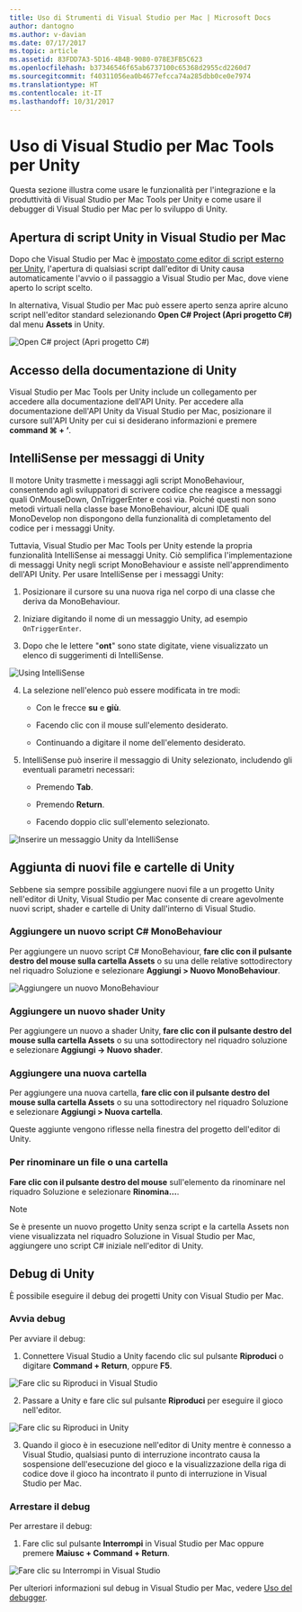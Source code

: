```yaml
---
title: Uso di Strumenti di Visual Studio per Mac | Microsoft Docs
author: dantogno
ms.author: v-davian
ms.date: 07/17/2017
ms.topic: article
ms.assetid: 83FDD7A3-5D16-4B4B-9080-078E3FB5C623
ms.openlocfilehash: b37346546f65ab6737100c65368d2955cd2260d7
ms.sourcegitcommit: f40311056ea0b4677efcca74a285dbb0ce0e7974
ms.translationtype: HT
ms.contentlocale: it-IT
ms.lasthandoff: 10/31/2017
---
```

# <a name="using-visual-studio-for-mac-tools-for-unity"></a>Uso di Visual Studio per Mac Tools per Unity

Questa sezione illustra come usare le funzionalità per l'integrazione e la produttività di Visual Studio per Mac Tools per Unity e come usare il debugger di Visual Studio per Mac per lo sviluppo di Unity.

## <a name="opening-unity-scripts-in-visual-studio-for-mac"></a>Apertura di script Unity in Visual Studio per Mac

Dopo che Visual Studio per Mac è [impostato come editor di script esterno per Unity](/visualstudio/mac/setup-vsmac-tools-unity#configure-unity-for-use-with-visual-studio-for-mac), l'apertura di qualsiasi script dall'editor di Unity causa automaticamente l'avvio o il passaggio a Visual Studio per Mac, dove viene aperto lo script scelto.

In alternativa, Visual Studio per Mac può essere aperto senza aprire alcuno script nell'editor standard selezionando **Open C# Project
 (Apri progetto C#)** dal menu **Assets** in Unity.

![Open C# project (Apri progetto C#)](media/using-vsmac-tools-unity-image1.png)

## <a name="unity-documentation-access"></a>Accesso della documentazione di Unity

Visual Studio per Mac Tools per Unity include un collegamento per accedere alla documentazione dell'API Unity. Per accedere alla documentazione dell'API Unity da Visual Studio per Mac, posizionare il cursore sull'API Unity per cui si desiderano informazioni e premere **command ⌘ + ‘**.

## <a name="intellisense-for-unity-messages"></a>IntelliSense per messaggi di Unity
Il motore Unity trasmette i messaggi agli script MonoBehaviour, consentendo agli sviluppatori di scrivere codice che reagisce a messaggi quali OnMouseDown, OnTriggerEnter e così via. Poiché questi non sono metodi virtuali nella classe base MonoBehaviour, alcuni IDE quali MonoDevelop non dispongono della funzionalità di completamento del codice per i messaggi Unity.

Tuttavia, Visual Studio per Mac Tools per Unity estende la propria funzionalità IntelliSense ai messaggi Unity. Ciò semplifica l'implementazione di messaggi Unity negli script MonoBehaviour e assiste nell'apprendimento dell'API Unity. Per usare IntelliSense per i messaggi Unity:

1.  Posizionare il cursore su una nuova riga nel corpo di una classe che deriva da MonoBehaviour.

2.  Iniziare digitando il nome di un messaggio Unity, ad esempio `OnTriggerEnter`.

3.  Dopo che le lettere "**ont**" sono state digitate, viene visualizzato un elenco di suggerimenti di IntelliSense.

  ![Using IntelliSense](media/using-vsmac-tools-unity-image2.png)

4.  La selezione nell'elenco può essere modificata in tre modi:

    * Con le frecce **su** e **giù**.

    * Facendo clic con il mouse sull'elemento desiderato.

    * Continuando a digitare il nome dell'elemento desiderato.

5.  IntelliSense può inserire il messaggio di Unity selezionato, includendo gli eventuali parametri necessari:

    * Premendo **Tab**.

    * Premendo **Return**.

    * Facendo doppio clic sull'elemento selezionato.

  ![Inserire un messaggio Unity da IntelliSense](media/using-vsmac-tools-unity-image3.png)

## <a name="adding-new-unity-files-and-folders"></a>Aggiunta di nuovi file e cartelle di Unity

Sebbene sia sempre possibile aggiungere nuovi file a un progetto Unity nell'editor di Unity, Visual Studio per Mac consente di creare agevolmente nuovi script, shader e cartelle di Unity dall'interno di Visual Studio.

### <a name="add-a-new-c-monobehaviour-script"></a>Aggiungere un nuovo script C# MonoBehaviour

Per aggiungere un nuovo script C# MonoBehaviour, **fare clic con il pulsante destro del mouse sulla cartella Assets** o su una delle relative sottodirectory nel riquadro Soluzione e selezionare **Aggiungi > Nuovo MonoBehaviour**.

![Aggiungere un nuovo MonoBehaviour](media/using-vsmac-tools-unity-image4.png)

### <a name="add-a-new-unity-shader"></a>Aggiungere un nuovo shader Unity

Per aggiungere un nuovo a shader Unity, **fare clic con il pulsante destro del mouse sulla cartella Assets** o su una sottodirectory nel riquadro soluzione e selezionare **Aggiungi -> Nuovo shader**.

### <a name="add-a-new-folder"></a>Aggiungere una nuova cartella

Per aggiungere una nuova cartella, **fare clic con il pulsante destro del mouse sulla cartella Assets** o su una sottodirectory nel riquadro Soluzione e selezionare **Aggiungi > Nuova cartella**.

Queste aggiunte vengono riflesse nella finestra del progetto dell'editor di Unity.

### <a name="to-rename-a-file-or-folder"></a>Per rinominare un file o una cartella
**Fare clic con il pulsante destro del mouse** sull'elemento da rinominare nel riquadro Soluzione e selezionare **Rinomina...**.

> [!NOTE]
> Se è presente un nuovo progetto Unity senza script e la cartella Assets non viene visualizzata nel riquadro Soluzione in Visual Studio per Mac, aggiungere uno script C# iniziale nell'editor di Unity.

## <a name="unity-debugging"></a>Debug di Unity

È possibile eseguire il debug dei progetti Unity con Visual Studio per Mac.

### <a name="start-debugging"></a>Avvia debug

Per avviare il debug:

1.  Connettere Visual Studio a Unity facendo clic sul pulsante **Riproduci** o digitare **Command + Return**, oppure **F5**.

  ![Fare clic su Riproduci in Visual Studio](media/using-vsmac-tools-unity-image5.png)

2.  Passare a Unity e fare clic sul pulsante **Riproduci** per eseguire il gioco nell'editor.

  ![Fare clic su Riproduci in Unity](media/using-vsmac-tools-unity-image6.png)

3.  Quando il gioco è in esecuzione nell'editor di Unity mentre è connesso a Visual Studio, qualsiasi punto di interruzione incontrato causa la sospensione dell'esecuzione del gioco e la visualizzazione della riga di codice dove il gioco ha incontrato il punto di interruzione in Visual Studio per Mac.

### <a name="stop-debugging"></a>Arrestare il debug

Per arrestare il debug:

1.  Fare clic sul pulsante **Interrompi** in Visual Studio per Mac oppure premere **Maiusc + Command + Return**.

  ![Fare clic su Interrompi in Visual Studio](media/using-vsmac-tools-unity-image7.png)

Per ulteriori informazioni sul debug in Visual Studio per Mac, vedere [Uso del debugger](https://docs.microsoft.com/visualstudio/mac/debugging).
